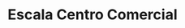 ---
title: "Escala Centro Comercial"
url: /puerta-parada/escala-centro-comercial/
shop: Einkaufszentrum
---